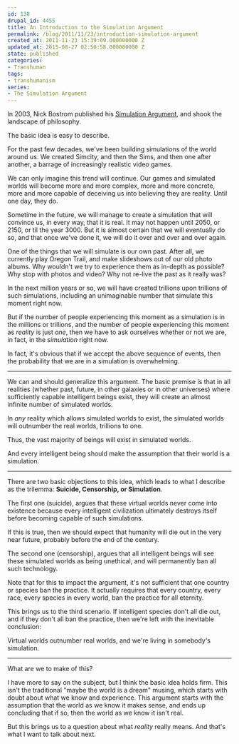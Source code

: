 ```yaml
---
id: 138
drupal_id: 4455
title: An Introduction to the Simulation Argument
permalink: /blog/2011/11/23/introduction-simulation-argument
created_at: 2011-11-23 15:39:09.000000000 Z
updated_at: 2015-08-27 02:50:58.000000000 Z
state: published
categories:
- Transhuman
tags:
- transhumanism
series:
- The Simulation Argument
---
```

In 2003, Nick Bostrom published his [Simulation Argument](http://www.simulation-argument.com/), and shook the landscape of philosophy.

The basic idea is easy to describe.

For the past few decades, we've been building simulations of the world around us. We created Simcity, and then the Sims, and then one after another, a barrage of increasingly realistic video games. 

We can only imagine this trend will continue. Our games and simulated worlds will become more and more complex, more and more concrete, more and more capable of deceiving us into believing they are reality. Until one day, they do.

Sometime in the future, we will manage to create a simulation that will convince us, in every way, that it is real. It may not happen until 2050, or 2150, or til the year 3000. But it is almost certain that we will eventually do so, and that once we've done it, we will do it over and over and over again.

One of the things that we will simulate is our own past. After all, we currently play Oregon Trail, and make slideshows out of our old photo albums. Why wouldn't we try to experience them as in-depth as possible? Why stop with photos and video? Why not re-live the past as it really was?

In the next million years or so, we will have created trillions upon trillions of such simulations, including an unimaginable number that simulate this moment right now.

But if the number of people experiencing this moment as a simulation is in the millions or trillions, and the number of people experiencing this moment as _reality_ is just _one_, then we have to ask ourselves whether or not we are, in fact, in the _simulation_ right now.

In fact, it's obvious that if we accept the above sequence of events, then the probability that we are in a simulation is overwhelming.

---

We can and should generalize this argument. The basic premise is that in all realities (whether past, future, in other galaxies or in other universes) where sufficiently capable intelligent beings exist, they will create an almost infinite number of simulated worlds. 

In _any_ reality which allows simulated worlds to exist, the simulated worlds will outnumber the real worlds, trillions to one.

Thus, the vast majority of beings will exist in simulated worlds.

And every intelligent being should make the assumption that their world is a simulation.

---

There are two basic objections to this idea, which leads to what I describe as the trilemma: **Suicide, Censorship, or Simulation**.

The first one (suicide), argues that these virtual worlds never come into existence because every intelligent civilization ultimately destroys itself before becoming capable of such simulations.

If this is true, then we should expect that humanity will die out in the very near future, probably before the end of the century.

The second one (censorship), argues that all intelligent beings will see these simulated worlds as being unethical, and will permanently ban all such technology.

Note that for this to impact the argument, it's not sufficient that one country or species ban the practice. It actually requires that every country, every race, every species in every world, ban the practice for all eternity.

This brings us to the third scenario. If intelligent species don't all die out, and if they don't all ban the practice, then we're left with the inevitable conclusion: 

Virtual worlds outnumber real worlds, and we're living in somebody's simulation.

---

What are we to make of this? 

I have more to say on the subject, but I think the basic idea holds firm. This isn't the traditional "maybe the world is a dream" musing, which starts with doubt about what we know and experience. This argument starts with the assumption that the world as we know it makes sense, and ends up concluding that if so, then the world as we know it isn't real.

But this brings us to a question about what _reality_ really means. And that's what I want to talk about next.
